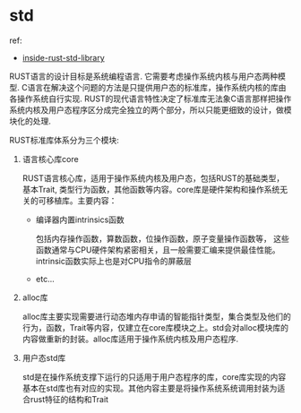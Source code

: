 # std
ref:
- [inside-rust-std-library](https://github.com/Warrenren/inside-rust-std-library)

RUST语言的设计目标是系统编程语言. 它需要考虑操作系统内核与用户态两种模型. C语言在解决这个问题的方法是只提供用户态的标准库，操作系统内核的库由各操作系统自行实现. RUST的现代语言特性决定了标准库无法象C语言那样把操作系统内核及用户态程序区分成完全独立的两个部分，所以只能更细致的设计，做模块化的处理.

RUST标准库体系分为三个模块:
1. 语言核心库core

    RUST语言核心库，适用于操作系统内核及用户态，包括RUST的基础类型，基本Trait, 类型行为函数，其他函数等内容。core库是硬件架构和操作系统无关的可移植库。主要内容：
    - 编译器内置intrinsics函数

        包括内存操作函数，算数函数，位操作函数，原子变量操作函数等， 这些函数通常与CPU硬件架构紧密相关，且一般需要汇编来提供最佳性能。 intrinsic函数实际上也是对CPU指令的屏蔽层
    - etc...

1. alloc库

    alloc库主要实现需要进行动态堆内存申请的智能指针类型，集合类型及他们的行为，函数，Trait等内容，仅建立在core库模块之上。std会对alloc模块库的内容做重新的封装。alloc库适用于操作系统内核及用户态程序.

1. 用户态std库

    std是在操作系统支撑下运行的只适用于用户态程序的库，core库实现的内容基本在std库也有对应的实现。其他内容主要是将操作系统系统调用封装为适合rust特征的结构和Trait